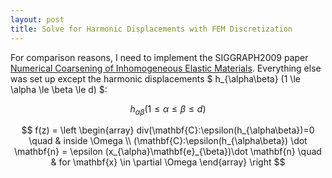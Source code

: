 ```yaml
---
layout: post
title: Solve for Harmonic Displacements with FEM Discretization
---
```


For comparison reasons, I need to implement the SIGGRAPH2009 paper [Numerical Coarsening of Inhomogeneous Elastic Materials](http://users.cms.caltech.edu/~owhadi/publications/KMOD09.pdf). Everything else was set up except the harmonic displacements $ h_{\alpha\beta} (1 \le \alpha \le \beta \le d) $:

$$ h_{\alpha\beta} (1 \le \alpha \le \beta \le d) $$

$$
f(z) =
\left
\begin{array}
div(\mathbf{C}:\epsilon(h_{\alpha\beta})=0 \quad & inside \Omega \\
(\mathbf{C}:\epsilon(h_{\alpha\beta}) \dot \mathbf{n} = \epsilon (x_{\alpha}\mathbf{e}_{\beta})\dot \mathbf{n} \quad & for \mathbf{x} \in \partial \Omega
\end{array}
\right
$$

